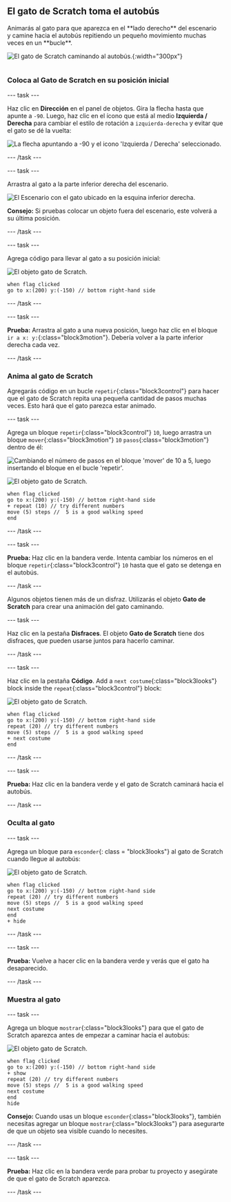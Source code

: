 ## El gato de Scratch toma el autobús

<div style="display: flex; flex-wrap: wrap">
<div style="flex-basis: 200px; flex-grow: 1; margin-right: 15px;">
Animarás al gato para que aparezca en el **lado derecho** del escenario y camine hacia el autobús repitiendo un pequeño movimiento muchas veces en un **bucle**. 
</div>
<div>

![El gato de Scratch caminando al autobús.](images/cat-catches-bus.png){:width="300px"}

</div>
</div>

### Coloca al Gato de Scratch en su posición inicial

--- task ---

Haz clic en **Dirección** en el panel de objetos. Gira la flecha hasta que apunte a `-90`. Luego, haz clic en el ícono que está al medio **Izquierda / Derecha** para cambiar el estilo de rotación a `izquierda-derecha` y evitar que el gato se dé la vuelta:

![La flecha apuntando a -90 y el icono 'Izquierda / Derecha' seleccionado.](images/sprite-pane-direction.png)

--- /task ---

--- task ---

Arrastra al gato a la parte inferior derecha del escenario.

![El Escenario con el gato ubicado en la esquina inferior derecha.](images/bottom-right-cat.png)

**Consejo:** Si pruebas colocar un objeto fuera del escenario, este volverá a su última posición.

--- /task ---

--- task ---

Agrega código para llevar al gato a su posición inicial:

![El objeto gato de Scratch.](images/scratch-cat-sprite.png)

```blocks3
when flag clicked
go to x:(200) y:(-150) // bottom right-hand side
```

--- /task ---

--- task ---

**Prueba:** Arrastra al gato a una nueva posición, luego haz clic en el bloque `ir a x: y:`{:class="block3motion"}. Debería volver a la parte inferior derecha cada vez.

--- /task ---

### Anima al gato de Scratch

Agregarás código en un bucle `repetir`{:class="block3control"} para hacer que el gato de Scratch repita una pequeña cantidad de pasos muchas veces. Esto hará que el gato parezca estar animado.

--- task ---

Agrega un bloque `repetir`{:class="block3control"} `10`, luego arrastra un bloque `mover`{:class="block3motion"} `10` `pasos`{:class="block3motion"} dentro de él:

![Cambiando el número de pasos en el bloque 'mover' de 10 a 5, luego insertando el bloque en el bucle 'repetir'.](images/block-into-loop.gif)

![El objeto gato de Scratch.](images/scratch-cat-sprite.png)

```blocks3
when flag clicked
go to x:(200) y:(-150) // bottom right-hand side
+ repeat (10) // try different numbers
move (5) steps //  5 is a good walking speed
end
```

--- /task ---

--- task ---

**Prueba:** Haz clic en la bandera verde. Intenta cambiar los números en el bloque `repetir`{:class="block3control"} `10` hasta que el gato se detenga en el autobús.

--- /task ---

Algunos objetos tienen más de un disfraz. Utilizarás el objeto **Gato de Scratch** para crear una animación del gato caminando.

--- task ---

Haz clic en la pestaña **Disfraces**. El objeto **Gato de Scratch** tiene dos disfraces, que pueden usarse juntos para hacerlo caminar.

--- /task ---

--- task ---

Haz clic en la pestaña **Código**. Add a `next costume`{:class="block3looks"} block inside the `repeat`{:class="block3control"} block:

![El objeto gato de Scratch.](images/scratch-cat-sprite.png)

```blocks3
when flag clicked
go to x:(200) y:(-150) // bottom right-hand side
repeat (20) // try different numbers
move (5) steps //  5 is a good walking speed
+ next costume 
end
```
--- /task ---

--- task ---

**Prueba:** Haz clic en la bandera verde y el gato de Scratch caminará hacia el autobús.

--- /task ---

### Oculta al gato

--- task ---

Agrega un bloque para `esconder`{: class = "block3looks"} al gato de Scratch cuando llegue al autobús:

![El objeto gato de Scratch.](images/scratch-cat-sprite.png)

```blocks3
when flag clicked
go to x:(200) y:(-150) // bottom right-hand side
repeat (20) // try different numbers
move (5) steps //  5 is a good walking speed
next costume 
end
+ hide
```

--- /task ---

--- task ---

**Prueba:** Vuelve a hacer clic en la bandera verde y verás que el gato ha desaparecido.

--- /task ---

### Muestra al gato

--- task ---

Agrega un bloque `mostrar`{:class="block3looks"} para que el gato de Scratch aparezca antes de empezar a caminar hacia el autobús:

![El objeto gato de Scratch.](images/scratch-cat-sprite.png)

```blocks3
when flag clicked
go to x:(200) y:(-150) // bottom right-hand side
+ show
repeat (20) // try different numbers
move (5) steps //  5 is a good walking speed
next costume 
end
hide
```

**Consejo:** Cuando usas un bloque `esconder`{:class="block3looks"}, también necesitas agregar un bloque `mostrar`{:class="block3looks"} para asegurarte de que un objeto sea visible cuando lo necesites.

--- /task ---

--- task ---

**Prueba:** Haz clic en la bandera verde para probar tu proyecto y asegúrate de que el gato de Scratch aparezca.

--- /task ---

